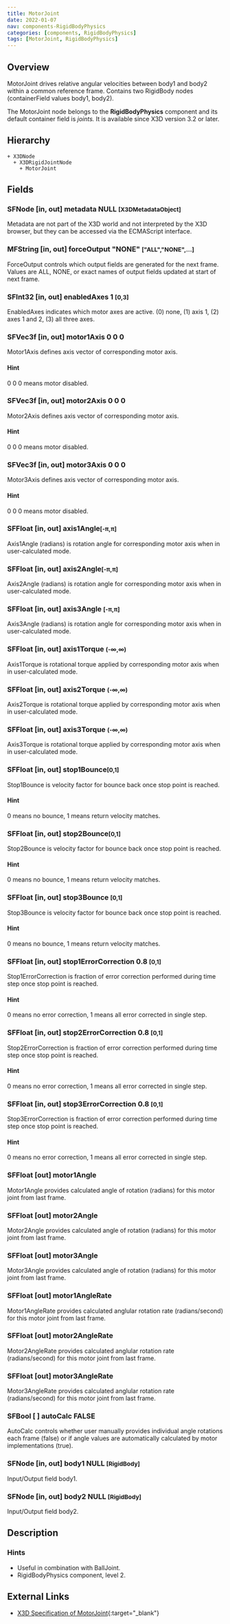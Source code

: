```yaml
---
title: MotorJoint
date: 2022-01-07
nav: components-RigidBodyPhysics
categories: [components, RigidBodyPhysics]
tags: [MotorJoint, RigidBodyPhysics]
---
```

<style>
.post h3 {
  word-spacing: 0.2em;
}
</style>

## Overview

MotorJoint drives relative angular velocities between body1 and body2 within a common reference frame. Contains two RigidBody nodes (containerField values body1, body2).

The MotorJoint node belongs to the **RigidBodyPhysics** component and its default container field is *joints.* It is available since X3D version 3.2 or later.

## Hierarchy

```
+ X3DNode
  + X3DRigidJointNode
    + MotorJoint
```

## Fields

### SFNode [in, out] **metadata** NULL <small>[X3DMetadataObject]</small>

Metadata are not part of the X3D world and not interpreted by the X3D browser, but they can be accessed via the ECMAScript interface.

### MFString [in, out] **forceOutput** "NONE" <small>["ALL","NONE",...]</small>

ForceOutput controls which output fields are generated for the next frame. Values are ALL, NONE, or exact names of output fields updated at start of next frame.

### SFInt32 [in, out] **enabledAxes** 1 <small>[0,3]</small>

EnabledAxes indicates which motor axes are active. (0) none, (1) axis 1, (2) axes 1 and 2, (3) all three axes.

### SFVec3f [in, out] **motor1Axis** 0 0 0

Motor1Axis defines axis vector of corresponding motor axis.

#### Hint

0 0 0 means motor disabled.

### SFVec3f [in, out] **motor2Axis** 0 0 0

Motor2Axis defines axis vector of corresponding motor axis.

#### Hint

0 0 0 means motor disabled.

### SFVec3f [in, out] **motor3Axis** 0 0 0

Motor3Axis defines axis vector of corresponding motor axis.

#### Hint

0 0 0 means motor disabled.

### SFFloat [in, out] **axis1Angle**<small>[-π,π]</small>

Axis1Angle (radians) is rotation angle for corresponding motor axis when in user-calculated mode.

### SFFloat [in, out] **axis2Angle**<small>[-π,π]</small>

Axis2Angle (radians) is rotation angle for corresponding motor axis when in user-calculated mode.

### SFFloat [in, out] **axis3Angle** <small>[-π,π]</small>

Axis3Angle (radians) is rotation angle for corresponding motor axis when in user-calculated mode.

### SFFloat [in, out] **axis1Torque** <small>(-∞,∞)</small>

Axis1Torque is rotational torque applied by corresponding motor axis when in user-calculated mode.

### SFFloat [in, out] **axis2Torque** <small>(-∞,∞)</small>

Axis2Torque is rotational torque applied by corresponding motor axis when in user-calculated mode.

### SFFloat [in, out] **axis3Torque** <small>(-∞,∞)</small>

Axis3Torque is rotational torque applied by corresponding motor axis when in user-calculated mode.

### SFFloat [in, out] **stop1Bounce**<small>[0,1]</small>

Stop1Bounce is velocity factor for bounce back once stop point is reached.

#### Hint

0 means no bounce, 1 means return velocity matches.

### SFFloat [in, out] **stop2Bounce**<small>[0,1]</small>

Stop2Bounce is velocity factor for bounce back once stop point is reached.

#### Hint

0 means no bounce, 1 means return velocity matches.

### SFFloat [in, out] **stop3Bounce** <small>[0,1]</small>

Stop3Bounce is velocity factor for bounce back once stop point is reached.

#### Hint

0 means no bounce, 1 means return velocity matches.

### SFFloat [in, out] **stop1ErrorCorrection** 0.8 <small>[0,1]</small>

Stop1ErrorCorrection is fraction of error correction performed during time step once stop point is reached.

#### Hint

0 means no error correction, 1 means all error corrected in single step.

### SFFloat [in, out] **stop2ErrorCorrection** 0.8 <small>[0,1]</small>

Stop2ErrorCorrection is fraction of error correction performed during time step once stop point is reached.

#### Hint

0 means no error correction, 1 means all error corrected in single step.

### SFFloat [in, out] **stop3ErrorCorrection** 0.8 <small>[0,1]</small>

Stop3ErrorCorrection is fraction of error correction performed during time step once stop point is reached.

#### Hint

0 means no error correction, 1 means all error corrected in single step.

### SFFloat [out] **motor1Angle**

Motor1Angle provides calculated angle of rotation (radians) for this motor joint from last frame.

### SFFloat [out] **motor2Angle**

Motor2Angle provides calculated angle of rotation (radians) for this motor joint from last frame.

### SFFloat [out] **motor3Angle**

Motor3Angle provides calculated angle of rotation (radians) for this motor joint from last frame.

### SFFloat [out] **motor1AngleRate**

Motor1AngleRate provides calculated anglular rotation rate (radians/second) for this motor joint from last frame.

### SFFloat [out] **motor2AngleRate**

Motor2AngleRate provides calculated anglular rotation rate (radians/second) for this motor joint from last frame.

### SFFloat [out] **motor3AngleRate**

Motor3AngleRate provides calculated anglular rotation rate (radians/second) for this motor joint from last frame.

### SFBool [ ] **autoCalc** FALSE

AutoCalc controls whether user manually provides individual angle rotations each frame (false) or if angle values are automatically calculated by motor implementations (true).

### SFNode [in, out] **body1** NULL <small>[RigidBody]</small>

Input/Output field body1.

### SFNode [in, out] **body2** NULL <small>[RigidBody]</small>

Input/Output field body2.

## Description

### Hints

- Useful in combination with BallJoint.
- RigidBodyPhysics component, level 2.

## External Links

- [X3D Specification of MotorJoint](https://www.web3d.org/documents/specifications/19775-1/V4.0/Part01/components/rigidBodyPhysics.html#MotorJoint){:target="_blank"}
